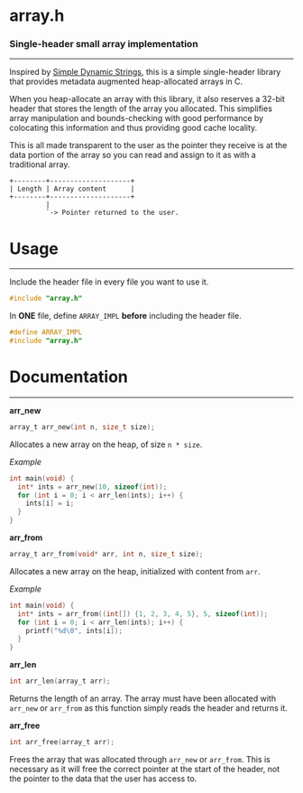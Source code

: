 # array.h
### Single-header small array implementation
---

Inspired by [Simple Dynamic Strings](https://github.com/antirez/sds), this is a
simple single-header library that provides metadata augmented heap-allocated
arrays in C.

When you heap-allocate an array with this library, it also reserves a 32-bit
header that stores the length of the array you allocated. This simplifies array
manipulation and bounds-checking with good performance by colocating this
information and thus providing good cache locality.

This is all made transparent to the user as the pointer they receive is at the
data portion of the array so you can read and assign to it as with a traditional
array.

```
+--------+--------------------+
| Length | Array content      |
+--------+--------------------+
         |
         `-> Pointer returned to the user.
```

# Usage
---

Include the header file in every file you want to use it.
```c
#include "array.h"
```

In **ONE** file, define `ARRAY_IMPL` **before** including the header file.
```c
#define ARRAY_IMPL
#include "array.h"
```

# Documentation
---

**arr_new**
```c
array_t arr_new(int n, size_t size);
```
Allocates a new array on the heap, of size `n * size`.

*Example*
```c
int main(void) {
  int* ints = arr_new(10, sizeof(int));
  for (int i = 0; i < arr_len(ints); i++) {
    ints[i] = i;
  }
}
```

**arr_from**

```c
array_t arr_from(void* arr, int n, size_t size);
```
Allocates a new array on the heap, initialized with content from `arr`.

*Example*
```c
int main(void) {
  int* ints = arr_from((int[]) {1, 2, 3, 4, 5}, 5, sizeof(int));
  for (int i = 0; i < arr_len(ints); i++) {
    printf("%d\0", ints[i]);
  }
}
```

**arr_len**

```c
int arr_len(array_t arr);
```
Returns the length of an array. The array must have been allocated with
`arr_new` or `arr_from` as this function simply reads the header and returns it.

**arr_free**

```c
int arr_free(array_t arr);
```
Frees the array that was allocated through `arr_new` or `arr_from`. This is
necessary as it will free the correct pointer at the start of the header, not
the pointer to the data that the user has access to.
